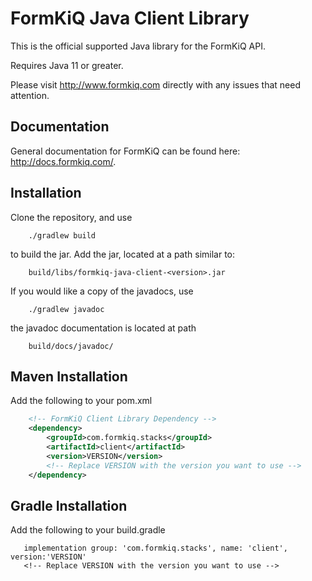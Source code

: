 # FormKiQ Java Client Library
This is the official supported Java library for the FormKiQ API. 

Requires Java 11 or greater.

Please visit http://www.formkiq.com  directly with any issues that need attention.

## Documentation
General documentation for FormKiQ can be found here: http://docs.formkiq.com/.

## Installation
Clone the repository, and use

```
    ./gradlew build
```

to build the jar. Add the jar, located at a path similar to:

```
    build/libs/formkiq-java-client-<version>.jar
```

If you would like a copy of the javadocs, use

```
    ./gradlew javadoc
```

the javadoc documentation is located at path

```
    build/docs/javadoc/
```


Maven Installation
------------------

Add the following to your pom.xml

```xml
    <!-- FormKiQ Client Library Dependency -->
    <dependency>
        <groupId>com.formkiq.stacks</groupId>
        <artifactId>client</artifactId>
        <version>VERSION</version>
        <!-- Replace VERSION with the version you want to use -->
    </dependency>
```

Gradle Installation
------------------

Add the following to your build.gradle

```
   implementation group: 'com.formkiq.stacks', name: 'client', version:'VERSION'
   <!-- Replace VERSION with the version you want to use -->
```